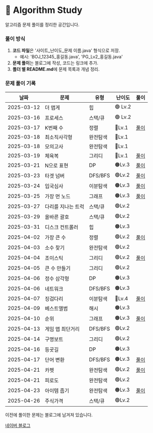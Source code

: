 # 📌 Algorithm Study

알고리즘 문제 풀이를 정리한 공간입니다.



### 풀이 방식
1. **코드 파일**은 '사이트_난이도_문제 이름.java' 형식으로 저장.
    - 예시: 'BOJ_12345_홍길동.java', 'PG_Lv2_홍길동.java'
2. **문제 풀이**는 블로그에 작성, 코드는 링크에 추가.
3. **폴더 별 README.md**에 문제 목록과 개념 정리.

### 문제 풀이 기록

| 날짜         | 문제         | 유형      | 난이도     | 풀이                                                |
|------------|------------|---------|---------|---------------------------------------------------|
| 2025-03-12 | 더 맵게       | 힙       | 🟢 Lv.2 |                                                   |
| 2025-03-16 | 프로세스       | 스택/큐    | 🟢 Lv.2 |                                                   |
| 2025-03-17 | K번째 수      | 정렬      | 🔵Lv.1  | [풀이](https://blog.naver.com/gamakk2/223799781209) |
| 2025-03-18 | 최소직사각형     | 완전탐색    | 🔵Lv.1  |                                                   |
| 2025-03-18 | 모의고사       | 완전탐색    | 🔵Lv.1  |                                                   |
| 2025-03-19 | 체육복        | 그리디     | 🔵Lv.1  | [풀이](https://blog.naver.com/gamakk2/223802861543) |
| 2025-03-21 | N으로 표현     | DP      | 🟠Lv.3  | [풀이](https://blog.naver.com/gamakk2/223805073009) |
| 2025-03-23 | 타겟 넘버      | DFS/BFS | 🟢Lv.2  | [풀이](https://blog.naver.com/gamakk2/223806408314) |
| 2025-03-24 | 입국심사       | 이분탐색    | 🟠Lv.3  | [풀이](https://blog.naver.com/gamakk2/223808371758) |
| 2025-03-25 | 가장 먼 노드    | 그래프     | 🟠Lv.3  | [풀이](https://blog.naver.com/gamakk2/223809854243) |
| 2025-03-27 | 다리를 지나는 트럭 | 스택/큐    | 🟢Lv.2  |                                                   |
| 2025-03-29 | 올바른 괄호     | 스택/큐    | 🟢Lv.2  |                                                   |
| 2025-03-31 | 디스크 컨트롤러   | 힙       | 🟠Lv.3  |                                                   |
| 2025-04-02 | 가장 큰 수     | 정렬      | 🟢Lv.2  | [풀이](https://blog.naver.com/gamakk2/223819506024) |
| 2025-04-03 | 소수 찾기      | 완전탐색    | 🟢Lv.2  |                                                   |
| 2025-04-04 | 조이스틱       | 그리디     | 🟢Lv.2  | [풀이](https://blog.naver.com/gamakk2/223823165881) |
| 2025-04-05 | 큰 수 만들기    | 그리디     | 🟢Lv.2  |                                                   |
| 2025-04-06 | 정수 삼각형     | DP      | 🟠Lv.3  |                                                   |
| 2025-04-06 | 네트워크       | DFS/BFS | 🟠Lv.3  |                                                   |
| 2025-04-07 | 징검다리       | 이분탐색    | 🔴Lv.4  | [풀이](https://blog.naver.com/gamakk2/223825584515) |
| 2025-04-09 | 베스트앨범      | 해시      | 🟠Lv.3  |                                                   |
| 2025-04-10 | 순위         | 그래프     | 🟠Lv.3  | [풀이]()                                            |
| 2025-04-13 | 게임 맵 최단거리  | DFS/BFS | 🟢Lv.2  |                                                   |
| 2025-04-14 | 구명보트       | 그리디     | 🟢Lv.2  |                                                   |
| 2025-04-16 | 등굣길        | DP      | 🟠Lv.3  |                                                   |
| 2025-04-17 | 단어 변환      | DFS/BFS | 🟠Lv.3  | [풀이](https://blog.naver.com/gamakk2/223838220484) |
| 2025-04-21 | 카펫         | 완전탐색    | 🟢Lv.2  | [풀이](https://blog.naver.com/gamakk2/223841804550) |
| 2025-04-21 | 피로도        | 완전탐색    | 🟢Lv.2  |                                                   |
| 2025-04-23 | 아이템 줍기     | 완전탐색    | 🟠Lv.3  | [풀이](https://blog.naver.com/gamakk2/223844445405) |
| 2025-04-26 | 주식가격       | 스택/큐    | 🟢Lv.2  |  |

이전에 풀이한 문제는 블로그에 남겨져 있습니다.

[네이버 블로그](https://blog.naver.com/gamakk2/223793678530)
